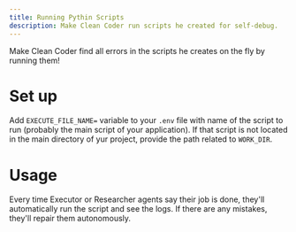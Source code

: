 ```yaml
---
title: Running Pythin Scripts
description: Make Clean Coder run scripts he created for self-debug.
---
```


Make Clean Coder find all errors in the scripts he creates on the fly by running them!

# Set up

Add `EXECUTE_FILE_NAME=` variable to your `.env` file with name of the script to run (probably the main script of your application). If that script is not located in the main directory of yur project, provide the path related to `WORK_DIR`.

# Usage

Every time Executor or Researcher agents say their job is done, they'll automatically run the script and see the logs. If there are any mistakes, they'll repair them autonomously.

